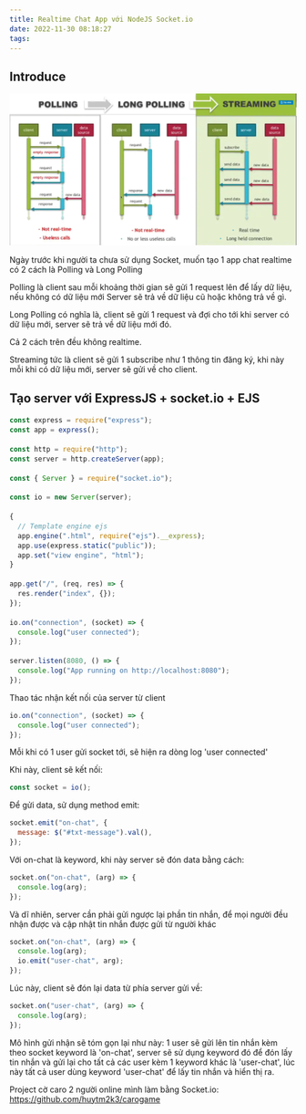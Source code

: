 ```yaml
---
title: Realtime Chat App với NodeJS Socket.io
date: 2022-11-30 08:18:27
tags:
---
```



## Introduce

![](/images/SocketIONodeJS/Screenshot_1.png)

Ngày trước khi người ta chưa sử dụng Socket, muốn tạo 1 app chat realtime có 2 cách là Polling và Long Polling

Polling là client sau mỗi khoảng thời gian sẽ gửi 1 request lên để lấy dữ liệu, nếu không có dữ liệu mới Server sẽ trả về dữ liệu cũ hoặc không trả về gì.

Long Polling có nghĩa là, client sẽ gửi 1 request và đợi cho tới khi server có dữ liệu mới, server sẽ trả về dữ liệu mới đó.

Cả 2 cách trên đều không realtime.

Streaming tức là client sẽ gửi 1 subscribe như 1 thông tin đăng ký, khi này mỗi khi có dữ liệu mới, server sẽ gửi về cho client.

## Tạo server với ExpressJS + socket.io + EJS

```js
const express = require("express");
const app = express();

const http = require("http");
const server = http.createServer(app);

const { Server } = require("socket.io");

const io = new Server(server);

{
  // Template engine ejs
  app.engine(".html", require("ejs").__express);
  app.use(express.static("public"));
  app.set("view engine", "html");
}

app.get("/", (req, res) => {
  res.render("index", {});
});

io.on("connection", (socket) => {
  console.log("user connected");
});

server.listen(8080, () => {
  console.log("App running on http://localhost:8080");
});
```

Thao tác nhận kết nối của server từ client

```js
io.on("connection", (socket) => {
  console.log("user connected");
});
```

Mỗi khi có 1 user gửi socket tới, sẽ hiện ra dòng log 'user connected'

Khi này, client sẽ kết nối:

```js
const socket = io();
```

Để gửi data, sử dụng method emit:

```js
socket.emit("on-chat", {
  message: $("#txt-message").val(),
});
```

Với on-chat là keyword, khi này server sẽ đón data bằng cách:

```js
socket.on("on-chat", (arg) => {
  console.log(arg);
});
```

Và dĩ nhiên, server cần phải gửi ngược lại phần tin nhắn, để mọi người đều nhận được và cập nhật tin nhắn được gửi từ người khác

```js
socket.on("on-chat", (arg) => {
  console.log(arg);
  io.emit("user-chat", arg);
});
```

Lúc này, client sẽ đón lại data từ phía server gửi về:

```js
socket.on("user-chat", (arg) => {
  console.log(arg);
});
```

Mô hình gửi nhận sẽ tóm gọn lại như này: 1 user sẽ gửi lên tin nhắn kèm theo socket keyword là 'on-chat', server sẽ sử dụng keyword đó để đón lấy tin nhắn và gửi lại cho tất cả các user kèm 1 keyword khác là 'user-chat', lúc này tất cả user dùng keyword 'user-chat' để lấy tin nhắn và hiển thị ra.

Project cờ caro 2 người online mình làm bằng Socket.io: https://github.com/huytm2k3/carogame